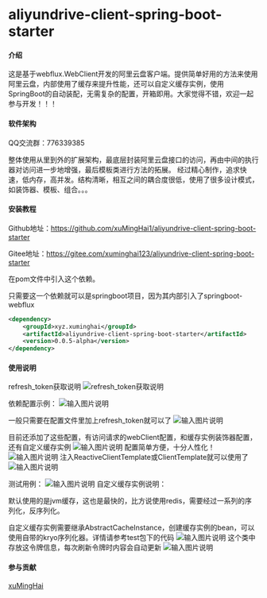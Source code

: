 # aliyundrive-client-spring-boot-starter

#### 介绍

这是基于webflux.WebClient开发的阿里云盘客户端。提供简单好用的方法来使用阿里云盘，内部使用了缓存来提升性能，还可以自定义缓存实例，使用SpringBoot的自动装配，无需复杂的配置，开箱即用。大家觉得不错，欢迎一起参与开发！！！

#### 软件架构
QQ交流群：776339385

整体使用从里到外的扩展架构，最底层封装阿里云盘接口的访问，再由中间的执行器对访问进一步地增强，最后模板类进行方法的拓展。
经过精心制作，追求快速，低内存，高并发。结构清晰，相互之间的耦合度很低，使用了很多设计模式，如装饰器、模板、组合。。。


#### 安装教程

Github地址：https://github.com/xuMingHai1/aliyundrive-client-spring-boot-starter

Gitee地址：https://gitee.com/xuminghai123/aliyundrive-client-spring-boot-starter

在pom文件中引入这个依赖。

只需要这一个依赖就可以是springboot项目，因为其内部引入了springboot-webflux


```xml
<dependency>
    <groupId>xyz.xuminghai</groupId>
    <artifactId>aliyundrive-client-spring-boot-starter</artifactId>
    <version>0.0.5-alpha</version>
</dependency>
```

#### 使用说明


refresh_token获取说明
![refresh_token获取说明](https://images.gitee.com/uploads/images/2021/1010/175912_b1196636_8492227.png "屏幕截图.png")

依赖配置示例：
![输入图片说明](https://images.gitee.com/uploads/images/2021/1115/214738_deb6ff0f_8492227.png "屏幕截图.png")

一般只需要在配置文件里加上refresh_token就可以了
![输入图片说明](https://images.gitee.com/uploads/images/2021/1112/024254_d5bcfa85_8492227.png "屏幕截图.png")

目前还添加了这些配置，有访问请求的webClient配置，和缓存实例装饰器配置，还有自定义缓存实例
![输入图片说明](https://images.gitee.com/uploads/images/2021/1115/212551_80f15050_8492227.png "屏幕截图.png")
配置简单方便，十分人性化！
![输入图片说明](https://images.gitee.com/uploads/images/2021/1115/212659_92cdcd53_8492227.png "屏幕截图.png")
注入ReactiveClientTemplate或ClientTemplate就可以使用了
![输入图片说明](https://images.gitee.com/uploads/images/2021/1115/212801_cd894c10_8492227.png "屏幕截图.png")

测试用例：
![输入图片说明](https://images.gitee.com/uploads/images/2021/1115/212945_a1e707b9_8492227.png "屏幕截图.png")
自定义缓存实例说明：

默认使用的是jvm缓存，这也是最快的，比方说使用redis，需要经过一系列的序列化，反序列化。

自定义缓存实例需要继承AbstractCacheInstance，创建缓存实例的bean，可以使用自带的kryo序列化器。详情请参考test包下的代码
![输入图片说明](https://images.gitee.com/uploads/images/2021/1115/213042_21515cc2_8492227.png "屏幕截图.png")
这个类中存放这令牌信息，每次刷新令牌时内容会自动更新
![输入图片说明](https://images.gitee.com/uploads/images/2021/1028/111603_3776d1e8_8492227.png "屏幕截图.png")

#### 参与贡献

[xuMingHai](https://gitee.com/xuminghai123)
